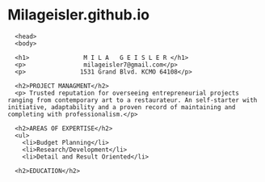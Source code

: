 # Milageisler.github.io
<html>
  <head>
    <body>
      <DOCTYPE htmel>
	<html>
	<head>
	  <title>Mila Geisler Resume</title>
	
	  <head>
	  <body>
	
	  <h1>               M I L A   G E I S L E R </h1>
	  <p>                milageisler7@gmail.com</p>
	  <p>               1531 Grand Blvd. KCMO 64108</p>
	
	  <h2>PROJECT MANAGMENT</h2>
	  <p> Trusted reputation for overseeing entrepreneurial projects ranging from contemporary art to a restaurateur. An self-starter with initiative, adaptability and a proven record of maintaining and completing with professionalism.</p>
	
	  <h2>AREAS OF EXPERTISE</h2>
	  <ul>
	    <li>Budget Planning</li>
	    <li>Research/Development</li>
	    <li>Detail and Result Oriented</li>
	
	  <h2>EDUCATION</h2>
